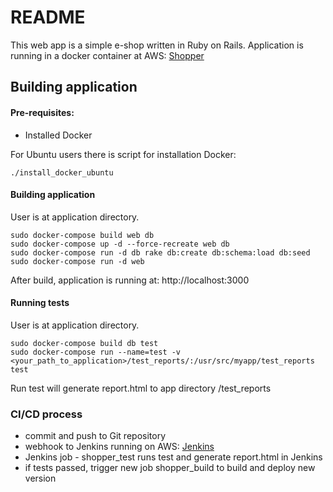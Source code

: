 # README

This web app is a simple e-shop written in Ruby on Rails.
Application is running in a docker container at AWS: [Shopper](http://13.58.62.105:3000/)


## Building application

#### Pre-requisites: 
- Installed Docker

For Ubuntu users there is script for installation Docker: 
```
./install_docker_ubuntu
```

#### Building application

User is at application directory.
```cassandraql
sudo docker-compose build web db
sudo docker-compose up -d --force-recreate web db
sudo docker-compose run -d db rake db:create db:schema:load db:seed
sudo docker-compose run -d web
```
After build, application is running at: http://localhost:3000

#### Running tests
User is at application directory.
```cassandraql
sudo docker-compose build db test
sudo docker-compose run --name=test -v <your_path_to_application>/test_reports/:/usr/src/myapp/test_reports test

```
Run test will generate report.html to app directory /test_reports


### CI/CD process
- commit and push to Git repository
- webhook to Jenkins running on AWS: [Jenkins](http://13.58.62.105:8080/)
- Jenkins job - shopper_test runs test and generate report.html in Jenkins
- if tests passed, trigger new job shopper_build to build and deploy new version
